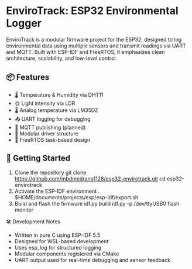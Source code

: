 # EnviroTrack: ESP32 Environmental Logger

EnviroTrack is a modular firmware project for the ESP32, designed to log environmental data using multiple sensors and transmit readings via UART and MQTT. Built with ESP-IDF and FreeRTOS, it emphasizes clean architecture, scalability, and low-level control.

## 📦 Features

- 🌡️ Temperature & Humidity via DHT11  
- 🌞 Light intensity via LDR  
- 🌡️ Analog temperature via LM35DZ  
- 📤 UART logging for debugging  
- 📡 MQTT publishing (planned)  
- 🔌 Modular driver structure  
- 🧵 FreeRTOS task-based design  

## 🚀 Getting Started
1. Clone the repository
git clone https://github.com/mbdmedrano1128/esp32-envirotrack.git
cd esp32-envirotrack
2. Activate the ESP-IDF environment
. $HOME/documents/projects/esp/esp-idf/export.sh
3. Build and flash the firmware
idf.py build
idf.py -p /dev/ttyUSB0 flash monitor

🛠️ Development Notes
- Written in pure C using ESP-IDF 5.5
- Designed for WSL-based development
- Uses esp_log for structured logging
- Modular components registered via CMake
- UART output used for real-time debugging and sensor feedback
